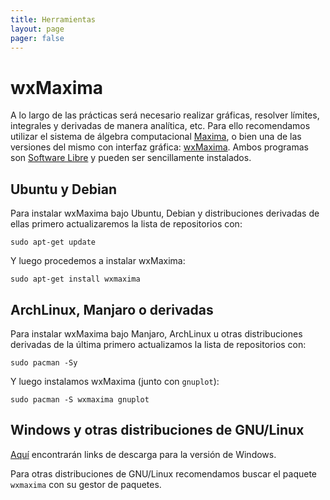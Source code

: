 ```yaml
---
title: Herramientas
layout: page
pager: false
---
```


# wxMaxima

A lo largo de las prácticas será necesario realizar gráficas, resolver
límites, integrales y derivadas de manera analítica, etc.
Para ello recomendamos utilizar el sistema de álgebra computacional
[Maxima](http://maxima.sourceforge.net/), o bien una de las versiones del
mismo con interfaz gráfica: [wxMaxima](https://andrejv.github.io/wxmaxima/).
Ambos programas son
[Software Libre](https://es.wikipedia.org/wiki/Software_libre) y pueden ser
sencillamente instalados.


## Ubuntu y Debian

Para instalar wxMaxima bajo Ubuntu, Debian y distribuciones derivadas de ellas
primero actualizaremos la lista de repositorios con:

    sudo apt-get update

Y luego procedemos a instalar wxMaxima:

    sudo apt-get install wxmaxima

## ArchLinux, Manjaro o derivadas

Para instalar wxMaxima bajo Manjaro, ArchLinux u otras distribuciones derivadas de la
última primero actualizamos la lista de repositorios con:

    sudo pacman -Sy

Y luego instalamos wxMaxima (junto con `gnuplot`):

    sudo pacman -S wxmaxima gnuplot

## Windows y otras distribuciones de GNU/Linux

[Aquí](https://wxmaxima-developers.github.io/wxmaxima/download.html) encontrarán links
de descarga para la versión de Windows.

Para otras distribuciones de GNU/Linux recomendamos buscar el paquete
`wxmaxima` con su gestor de paquetes.

